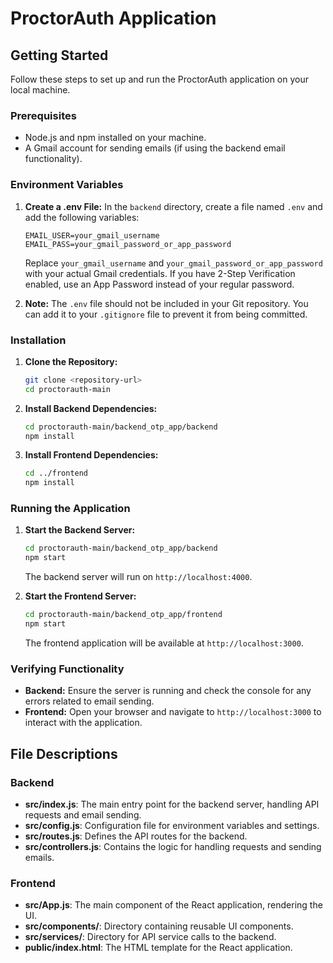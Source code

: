 # ProctorAuth Application

## Getting Started

Follow these steps to set up and run the ProctorAuth application on your local machine.

### Prerequisites

- Node.js and npm installed on your machine.
- A Gmail account for sending emails (if using the backend email functionality).

### Environment Variables

1. **Create a .env File:**
   In the `backend` directory, create a file named `.env` and add the following variables:

   ```
   EMAIL_USER=your_gmail_username
   EMAIL_PASS=your_gmail_password_or_app_password
   ```

   Replace `your_gmail_username` and `your_gmail_password_or_app_password` with your actual Gmail credentials. If you have 2-Step Verification enabled, use an App Password instead of your regular password.

2. **Note:** The `.env` file should not be included in your Git repository. You can add it to your `.gitignore` file to prevent it from being committed. 

### Installation

1. **Clone the Repository:**
   ```bash
   git clone <repository-url>
   cd proctorauth-main
   ```

2. **Install Backend Dependencies:**
   ```bash
   cd proctorauth-main/backend_otp_app/backend
   npm install
   ```

3. **Install Frontend Dependencies:**
   ```bash
   cd ../frontend
   npm install
   ```

### Running the Application

1. **Start the Backend Server:**
   ```bash
   cd proctorauth-main/backend_otp_app/backend
   npm start
   ```
   The backend server will run on `http://localhost:4000`.

2. **Start the Frontend Server:**
   ```bash
   cd proctorauth-main/backend_otp_app/frontend
   npm start
   ```
   The frontend application will be available at `http://localhost:3000`.

### Verifying Functionality

- **Backend:** Ensure the server is running and check the console for any errors related to email sending.
- **Frontend:** Open your browser and navigate to `http://localhost:3000` to interact with the application.

## File Descriptions

### Backend

- **src/index.js**: The main entry point for the backend server, handling API requests and email sending.
- **src/config.js**: Configuration file for environment variables and settings.
- **src/routes.js**: Defines the API routes for the backend.
- **src/controllers.js**: Contains the logic for handling requests and sending emails.

### Frontend

- **src/App.js**: The main component of the React application, rendering the UI.
- **src/components/**: Directory containing reusable UI components.
- **src/services/**: Directory for API service calls to the backend.
- **public/index.html**: The HTML template for the React application.

